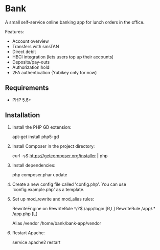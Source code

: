 # Bank

A small self-service online banking app for lunch orders in the office.

Features:

 * Account overview
 * Transfers with smsTAN
 * Direct debit
 * HBCI integration (lets users top up their accounts)
 * Deposits/pay-outs
 * Authorization hold
 * 2FA authentication (Yubikey only for now)

## Requirements

 * PHP 5.6+

## Installation

1. Install the PHP GD extension:

    apt-get install php5-gd

2. Install Composer in the project directory:

    curl -sS https://getcomposer.org/installer | php

3. Install dependencies:

    php composer.phar update

4. Create a new config file called 'config.php'. You can use 'config.example.php' as a template.

5. Set up mod_rewrite and mod_alias rules:

    RewriteEngine on
    RewriteRule ^/?$ /app/login [R,L]
    RewriteRule /app/.* /app.php [L]

    Alias /vendor /home/bank/bank-app/vendor

6. Restart Apache:

    service apache2 restart
